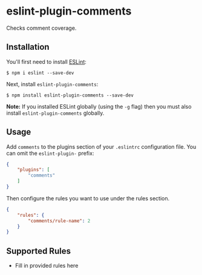 # eslint-plugin-comments

Checks comment coverage.

## Installation

You'll first need to install [ESLint](http://eslint.org):

```
$ npm i eslint --save-dev
```

Next, install `eslint-plugin-comments`:

```
$ npm install eslint-plugin-comments --save-dev
```

**Note:** If you installed ESLint globally (using the `-g` flag) then you must also install `eslint-plugin-comments` globally.

## Usage

Add `comments` to the plugins section of your `.eslintrc` configuration file. You can omit the `eslint-plugin-` prefix:

```json
{
    "plugins": [
        "comments"
    ]
}
```


Then configure the rules you want to use under the rules section.

```json
{
    "rules": {
        "comments/rule-name": 2
    }
}
```

## Supported Rules

* Fill in provided rules here





